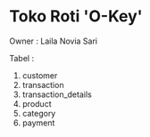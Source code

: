 # Toko Roti 'O-Key'

Owner : Laila Novia Sari

Tabel :
1. customer
2. transaction
3. transaction_details
4. product
5. category
6. payment